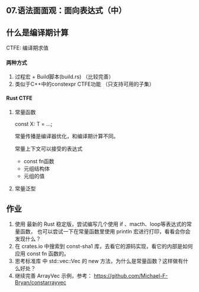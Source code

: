 ## 07.语法面面观：面向表达式（中）


## 什么是编译期计算

CTFE: 编译期求值 

#### 两种方式

1. 过程宏 + Build脚本(build.rs) （比较完善）
2. 类似于C++中的constexpr CTFE功能 （只支持可用的子集）

#### Rust CTFE

1. 常量函数

    const X: T = ...;

    常量传播是编译器优化，和编译期计算不同。

    常量上下文可以接受的表达式
    - const fn函数
    - 元组结构体
    - 元组的值

2. 常量泛型


## 作业

1. 使用 最新的 Rust 稳定版，尝试编写几个使用 if 、macth、loop等表达式的常量函数，
 也可以尝试一下在常量函数里使用 println 宏进行打印，看看会你会发现什么？
2. 在 crates.io 中搜索到 const-sha1 库，去看它的源码实现，看它的内部是如何应用
 const fn 函数的。
3. 思考标准库 中 std::vec::Vec 的 new 方法，为什么是常量函数？这样做有什么好处？
4. 继续完善 ArrayVec 示例，参考： https://github.com/Michael-F-Bryan/constarrayvec